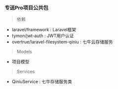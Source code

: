 ### 专送Pro项目公共包

> 依赖
  - laravel/framework : Laravel框架
  - tymon/jwt-auth : JWT用户认证
  - overtrue/laravel-filesystem-qiniu : 七牛云存储服务

> Models

- 项目模型

> Services

- QiniuService : 七牛存储服务类
